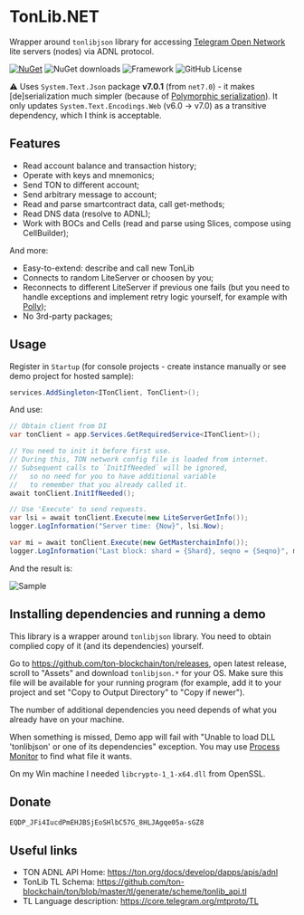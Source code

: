 TonLib.NET
===========

Wrapper around `tonlibjson` library for accessing [Telegram Open Network](https://ton.org/) lite servers (nodes) via ADNL protocol.

[![NuGet](https://img.shields.io/nuget/v/TonLib.Net.svg?color=blue)](https://www.nuget.org/packages/TonLib.Net/) ![NuGet downloads](https://img.shields.io/nuget/dt/TonLib.NET?color=blue) ![Framework](https://img.shields.io/badge/framework-net6.0-blue) ![GitHub License](https://img.shields.io/github/license/justdmitry/TonLib.NET?color=blue) 

⚠ Uses `System.Text.Json` package **v7.0.1** (from `net7.0`) - it makes [de]serialization much simpler (because of [Polymorphic serialization](https://learn.microsoft.com/en-us/dotnet/standard/serialization/system-text-json/polymorphism)). It only updates `System.Text.Encodings.Web` (v6.0 -> v7.0) as a transitive dependency, which I think is acceptable.

## Features

* Read account balance and transaction history;
* Operate with keys and mnemonics;
* Send TON to different account;
* Send arbitrary message to account;
* Read and parse smartcontract data, call get-methods;
* Read DNS data (resolve to ADNL);
* Work with BOCs and Cells (read and parse using Slices, compose using CellBuilder);

And more:

* Easy-to-extend: describe and call new TonLib 
* Connects to random LiteServer or choosen by you;
* Reconnects to different LiteServer if previous one fails (but you need to handle exceptions and implement retry logic yourself, for example with [Polly](http://www.thepollyproject.org/));
* No 3rd-party packages;

## Usage

Register in `Startup` (for console projects - create instance manually or see demo project for hosted sample):

```csharp
services.AddSingleton<ITonClient, TonClient>();
```

And use:

```csharp
// Obtain client from DI
var tonClient = app.Services.GetRequiredService<ITonClient>();

// You need to init it before first use.
// During this, TON network config file is loaded from internet.
// Subsequent calls to `InitIfNeeded` will be ignored, 
//   so no need for you to have additional variable 
//   to remember that you already called it.
await tonClient.InitIfNeeded();

// Use 'Execute' to send requests.
var lsi = await tonClient.Execute(new LiteServerGetInfo());
logger.LogInformation("Server time: {Now}", lsi.Now);

var mi = await tonClient.Execute(new GetMasterchainInfo());
logger.LogInformation("Last block: shard = {Shard}, seqno = {Seqno}", mi.Last.Shard, mi.Last.Seqno);
```

And the result is:

![Sample](https://raw.githubusercontent.com/justdmitry/TonLib.NET/master/README_sample.png)


## Installing dependencies and running a demo

This library is a wrapper around `tonlibjson` library. You need to obtain complied copy of it (and its dependencies) yourself.

Go to https://github.com/ton-blockchain/ton/releases, open latest release, scroll to "Assets" and download `tonlibjson.*` for your OS. Make sure this file will be available for your running program (for example, add it to your project and set "Copy to Output Directory" to "Copy if newer").

The number of additional dependencies you need depends of what you already have on your machine.

When something is missed, Demo app will fail with "Unable to load DLL 'tonlibjson' or one of its dependencies" exception. You may use [Process Monitor](https://learn.microsoft.com/en-us/sysinternals/downloads/procmon) to find what file it wants.

On my Win machine I needed `libcrypto-1_1-x64.dll` from OpenSSL.

## Donate

`EQDP_JFi4IucdPmEHJBSjEoSHlbC57G_8HLJAgqe05a-sGZ8`

## Useful links

* TON ADNL API Home: https://ton.org/docs/develop/dapps/apis/adnl
* TonLib TL Schema: https://github.com/ton-blockchain/ton/blob/master/tl/generate/scheme/tonlib_api.tl
* TL Language description: https://core.telegram.org/mtproto/TL
